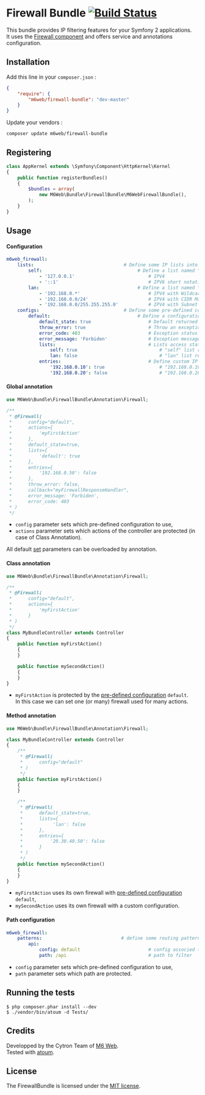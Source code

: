 # Firewall Bundle [![Build Status](https://secure.travis-ci.org/M6Web/FirewallBundle.png)](http://travis-ci.org/M6Web/FirewallBundle)

This bundle provides IP filtering features for your Symfony 2 applications.  
It uses the [Firewall component](https://github.com/M6Web/Firewall) and offers service and annotations configuration.

## Installation

Add this line in your `composer.json` :

```json
{
    "require": {
        "m6web/firewall-bundle": "dev-master"
    }
}
```

Update your vendors :

```
composer update m6web/firewall-bundle
```

## Registering

```php
class AppKernel extends \Symfony\Component\HttpKernel\Kernel
{
    public function registerBundles()
    {
        $bundles = array(
            new M6Web\Bundle\FirewallBundle\M6WebFirewallBundle(),
        );
    }
}
```

## Usage

#### Configuration

```yaml
m6web_firewall:
    lists:             	                   # Define some IP lists into the Firewall Provider
        self: 				                    # Define a list named "self"
            - '127.0.0.1' 			                # IPV4
            - '::1'      	 	        	        # IPV6 short notation
        lan:     			                    # Define a list named "lan"
            - '192.168.0.*' 		                # IPV4 with Wildcard (* = all)
            - '192.168.0.0/24' 		                # IPV4 with CIDR Mask
            - '192.168.0.0/255.255.255.0' 	        # IPV4 with Subnet Mask
    configs: 				               # Define some pre-defined configurations into the Firewall Provider
        default: 				                # Define a configuration named "default"
            default_state: true 		            # Default returned value (default: true)
            throw_error: true 		                # Throw an exception for rejected users (default: true)
            error_code: 403 		                # Exception status code (default: 403)
            error_message: 'Forbiden' 	            # Exception message (default: Forbiden)
            lists: 			                        # Lists access state
                self: true 			                    # "self" list records will be allowed by the firewall
                lan: false 			                    # "lan" list records will be rejected by the firewall
            entries: 			                    # Define custom IP's access state
                '192.168.0.10': true 	                # "192.168.0.10" will be allowed
                '192.168.0.20': false 	                # "192.168.0.20" will be rejected
```

#### Global annotation

```php
use M6Web\Bundle\FirewallBundle\Annotation\Firewall;

/**
 * @Firewall(
 *      config="default",
 *      actions={
 *          'myFirstAction'
 *      },
 *      default_state=true,
 *      lists={
 *          'default': true
 *      },
 *      entries={
 *          '192.168.0.50': false
 *      },
 *      throw_error: false,
 *      callback="myFirewallResponseHandler",
 *      error_message: 'Forbiden',
 *      error_code: 403
 * )
 */
```

* `config` parameter sets which pre-defined configuration to use,  
* `actions` parameter sets which actions of the controller are protected (in case of Class Annotation).

All default [set](#configuration) parameters can be overloaded by annotation.

#### Class annotation

```php
use M6Web\Bundle\FirewallBundle\Annotation\Firewall;

/**
 * @Firewall(
 *      config="default",
 *      actions={
 *          'myFirstAction'
 *      }
 * )
 */
class MyBundleController extends Controller
{
    public function myFirstAction()
    {
    }

    public function mySecondAction()
    {
    }
}
```

* `myFirstAction` is protected by the [pre-defined configuration](#configuration) `default`.  
In this case we can set one (or many) firewall used for many actions.

#### Method annotation

```php
use M6Web\Bundle\FirewallBundle\Annotation\Firewall;

class MyBundleController extends Controller
{
    /**
     * @Firewall(
     *      config="default"
     * )
     */
    public function myFirstAction()
    {
    }

    /**
     * @Firewall(
     *      default_state=true,
     *      lists={
     *           'lan': false
     *      },
     *      entries={
     *          '20.30.40.50': false
     *      }
     * )
     */
    public function mySecondAction()
    {
    }
}
```

* `myFirstAction` uses its own firewall with [pre-defined configuration](#configuration) `default`,
* `mySecondAction` uses its own firewall with a custom configuration.

#### Path configuration

```yaml
m6web_firewall:
    patterns:                             # define some routing pattern to filter
        api:
            config: default                         # config associed to the path
            path: /api                              # path to filter
```

* `config` parameter sets which pre-defined configuration to use,  
* `path` parameter sets which path are protected.

## Running the tests

```
$ php composer.phar install --dev
$ ./vendor/bin/atoum -d Tests/
```

## Credits

Developped by the Cytron Team of [M6 Web](http://tech.m6web.fr/).  
Tested with [atoum](http://atoum.org).

## License

The FirewallBundle is licensed under the [MIT license](LICENSE).
